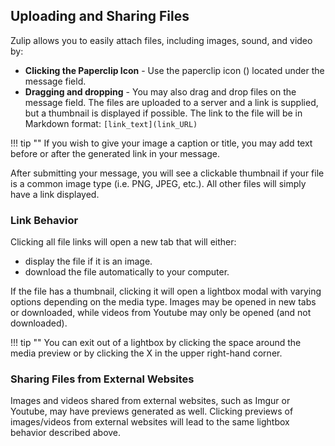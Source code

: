 ## Uploading and Sharing Files

Zulip allows you to easily attach files, including images, sound, and video by:

- **Clicking the Paperclip Icon** - Use the paperclip icon
  (<i class="icon-vector-paperclip"></i>) located under the message field.
- **Dragging and dropping** - You may also drag and drop files on the message
  field. The files are uploaded to a server and a link is supplied,
  but a thumbnail is displayed if possible. The link to the file will be
  in Markdown format: `[link_text](link_URL)`

!!! tip ""
    If you wish to give your image a caption or title, you may add text before
    or after the generated link in your message.

After submitting your message, you will see a clickable thumbnail if
your file is a common image type (i.e. PNG, JPEG, etc.). All other
files will simply have a link displayed.

### Link Behavior

Clicking all file links will open a new tab that will either:
- display the file if it is an image.
- download the file automatically to your computer.

If the file has a thumbnail, clicking it will open a lightbox modal with
varying options depending on the media type. Images may be opened in new tabs or
downloaded, while videos from Youtube may only be opened (and not downloaded).

!!! tip ""
    You can exit out of a lightbox by clicking the space around
    the media preview or by clicking the X in the upper right-hand
    corner.

### Sharing Files from External Websites

Images and videos shared from external websites, such as Imgur or
Youtube, may have previews generated as well. Clicking previews of
images/videos from external websites will lead to the same lightbox
behavior described above.
